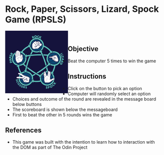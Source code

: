 # Rock, Paper, Scissors, Lizard, Spock Game (RPSLS)

  <img width=40% height=40% align="left" right-padding=10px alt='rpsls picture' src=https://github.com/VincentZ-42/the-odin-project/blob/master/rpsls/images/rpsls.png>&nbsp;&nbsp;&nbsp;&nbsp;

## Objective

- Beat the computer 5 times to win the game

## Instructions

- Click on the button to pick an option
- Computer will randomly select an option
- Choices and outcome of the round are revealed in the message board below buttons
- The scoreboard is shown below the messageboard
- First to beat the other in 5 rounds wins the game

## References

- This game was built with the intention to learn how to interaction with the DOM as part of The Odin Project
